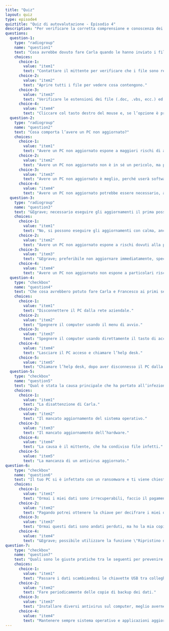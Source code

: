 ```yaml
---
title: "Quiz"
layout: quiz
type: episode4
quiztitle: "Quiz di autovalutazione - Episodio 4"
description: "Per verificare la corretta comprensione e conoscenza dei temi di Security Awareness trattati in questo corso, qui è possibile effettuare un quiz di autovalutazione!"
questions:
  question-1:
    type: "radiogroup"
    name: "question1"
    text: "Cosa avrebbe dovuto fare Carla quando le hanno inviato i file?"
    choices:
      choice-1:
        value: "item1"
        text: "Contattare il mittente per verificare che i file sono realmente quelli che voleva spedire."
      choice-2:
        value: "item2"
        text: "Aprire tutti i file per vedere cosa contengono."
      choice-3:
        value: "item3"
        text: "Verificare le estensioni dei file (.doc, .vbs, ecc.) ed evitare di aprire quelli con estensioni sconosciute."
      choice-4:
        value: "item4"
        text: "Cliccare col tasto destro del mouse e, se l’opzione è presente nel menu, scegliere “esegui”."
  question-2:
    type: "radiogroup"
    name: "question2"
    text: "Cosa comporta l’avere un PC non aggiornato?"
    choices:
      choice-1:
        value: "item1"
        text: "Avere un PC non aggiornato espone a maggiori rischi di attacchi da parte di malware."
      choice-2:
        value: "item2"
        text: "Avere un PC non aggiornato non è in sé un pericolo, ma potrebbe essere più lento nell’esecuzione dei programmi."
      choice-3:
        value: "item3"
        text: "Avere un PC non aggiornato è meglio, perché userà software più vecchio e quindi maggiormente testato."
      choice-4:
        value: "item4"
        text: "Avere un PC non aggiornato potrebbe essere necessario, ad esempio se si devono utilizzare software vecchi, che non girano più su un sistema operativo aggiornato all’ultima versione."
  question-3:
    type: "radiogroup"
    name: "question3"
    text: "&Egrave; necessario eseguire gli aggiornamenti il prima possibile quando richiesto?"
    choices:
      choice-1:
        value: "item1"
        text: "No, si possono eseguire gli aggiornamenti con calma, anche dopo qualche giorno che sono stati proposti."
      choice-2:
        value: "item2"
        text: "Avere un PC non aggiornato espone a rischi dovuti alla presenza di vulnerabilità note, che possono essere sfruttate da malware. Perciò è necessario sempre aggiornare il prima possibile."
      choice-3:
        value: "item3"
        text: "&Egrave; preferibile non aggiornare immediatamente, specialmente in considerazione del fatto che gli aggiornamenti spesso richiedono un fastidioso riavvio."
      choice-4:
        value: "item4"
        text: "Avere un PC non aggiornato non espone a particolari rischi, ma è meglio eseguire gli aggiornamenti richiesti il prima possibile."
  question-4:
    type: "checkbox"
    name: "question4"
    text: "Che cosa avrebbero potuto fare Carla e Francesco ai primi segni di “infezione” sul PC?"
    choices:
      choice-1:
        value: "item1"
        text: "Disconnettere il PC dalla rete aziendale."
      choice-2:
        value: "item2"
        text: "Spegnere il computer usando il menu di avvio."
      choice-3:
        value: "item3"
        text: "Spegnere il computer usando direttamente il tasto di accensione/spegnimento."
      choice-4:
        value: "item4"
        text: "Lasciare il PC acceso e chiamare l’help desk."
      choice-5:
        value: "item5"
        text: "Chiamare l’help desk, dopo aver disconnesso il PC dalla rete aziendale."
  question-5:
    type: "checkbox"
    name: "question5"
    text: "Qual è stata la causa principale che ha portato all’infezione da malware?"
    choices:
      choice-1:
        value: "item1"
        text: "La disattenzione di Carla."
      choice-2:
        value: "item2"
        text: "Il mancato aggiornamento del sistema operativo."
      choice-3:
        value: "item3"
        text: "Il mancato aggiornamento dell’hardware."
      choice-4:
        value: "item4"
        text: "La causa è il mittente, che ha condiviso file infetti."
      choice-5:
        value: "item5"
        text: "La mancanza di un antivirus aggiornato."
question-6:
    type: "checkbox"
    name: "question6"
    text: "Il tuo PC si è infettato con un ransomware e ti viene chiesto di pagare. Qual è tra queste, la soluzione migliore?"
    choices:
      choice-1:
        value: "item1"
        text: "Ormai i miei dati sono irrecuperabili, faccio il pagamento come mi viene chiesto."
      choice-2:
        value: "item2"
        text: "Pagando potrei ottenere la chiave per decifrare i miei documenti. &Egrave; sicuramente la soluzione migliore"
      choice-3:
        value: "item3"
        text: "Ormai questi dati sono andati perduti, ma ho la mia copia di backup da parte."
      choice-4:
        value: "item4"
        text: "&Egrave; possibile utilizzare la funzione \"Ripristino della configurazione di Windows\" per riportare il sistema operativo ad una versione precedente all'infezione."
question-7:
    type: "checkbox"
    name: "question7"
    text: "Quali sono le giuste pratiche tra le seguenti per prevenire un'infezione?"
    choices:
      choice-1:
        value: "item1"
        text: "Passare i dati scambiandosi le chiavette USB tra colleghi."
      choice-2:
        value: "item2"
        text: "Fare periodicamente delle copie di backup dei dati."
      choice-3:
        value: "item3"
        text: "Installare diversi antivirus sul computer, meglio averne più di uno."
      choice-4:
        value: "item4"
        text: "Mantenere sempre sistema operativo e applicazioni aggiornate all'ultima versione."
---
```

